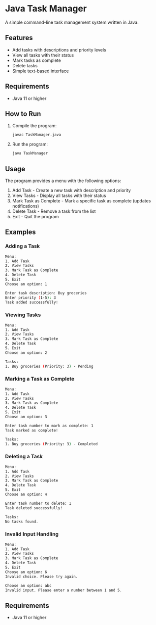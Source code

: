 # Java Task Manager

A simple command-line task management system written in Java.

## Features

- Add tasks with descriptions and priority levels
- View all tasks with their status
- Mark tasks as complete
- Delete tasks
- Simple text-based interface

## Requirements

- Java 11 or higher

## How to Run

1. Compile the program:
   ```bash
   javac TaskManager.java
   ```

2. Run the program:
   ```bash
   java TaskManager
   ```

## Usage

The program provides a menu with the following options:
1. Add Task - Create a new task with description and priority
2. View Tasks - Display all tasks with their status
3. Mark Task as Complete - Mark a specific task as complete (updates notifications)
4. Delete Task - Remove a task from the list
5. Exit - Quit the program

## Examples

### Adding a Task
```bash
Menu:
1. Add Task
2. View Tasks
3. Mark Task as Complete
4. Delete Task
5. Exit
Choose an option: 1

Enter task description: Buy groceries
Enter priority (1-5): 3
Task added successfully!
```

### Viewing Tasks
```bash
Menu:
1. Add Task
2. View Tasks
3. Mark Task as Complete
4. Delete Task
5. Exit
Choose an option: 2

Tasks:
1. Buy groceries (Priority: 3) - Pending
```

### Marking a Task as Complete
```bash
Menu:
1. Add Task
2. View Tasks
3. Mark Task as Complete
4. Delete Task
5. Exit
Choose an option: 3

Enter task number to mark as complete: 1
Task marked as complete!

Tasks:
1. Buy groceries (Priority: 3) - Completed
```

### Deleting a Task
```bash
Menu:
1. Add Task
2. View Tasks
3. Mark Task as Complete
4. Delete Task
5. Exit
Choose an option: 4

Enter task number to delete: 1
Task deleted successfully!

Tasks:
No tasks found.
```

### Invalid Input Handling
```bash
Menu:
1. Add Task
2. View Tasks
3. Mark Task as Complete
4. Delete Task
5. Exit
Choose an option: 6
Invalid choice. Please try again.

Choose an option: abc
Invalid input. Please enter a number between 1 and 5.
```

## Requirements

- Java 11 or higher
